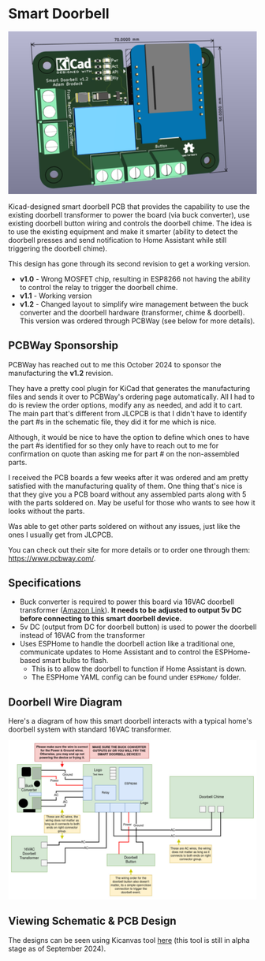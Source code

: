 # Smart Doorbell

![3D Model](drawings_images/3d_model.png)

Kicad-designed smart doorbell PCB that provides the capability to use the existing doorbell transformer to power the board (via buck converter), use existing doorbell button wiring and controls the doorbell chime. The idea is to use the existing equipment and make it smarter (ability to detect the doorbell presses and send notification to Home Assistant while still triggering the doorbell chime).

This design has gone through its second revision to get a working version.

* **v1.0** - Wrong MOSFET chip, resulting in ESP8266 not having the ability to control the relay to trigger the doorbell chime.
* **v1.1** - Working version
* **v1.2** - Changed layout to simplify wire management between the buck converter and the doorbell hardware (transformer, chime & doorbell). This version was ordered through PCBWay (see below for more details).

## PCBWay Sponsorship

PCBWay has reached out to me this October 2024 to sponsor the manufacturing the **v1.2** revision. 

They have a pretty cool plugin for KiCad that generates the manufacturing files and sends it over to PCBWay's ordering page automatically. All I had to do is review the order options, modify any as needed, and add it to cart. The main part that's different from JLCPCB is that I didn't have to identify the part #s in the schematic file, they did it for me which is nice.

Although, it would be nice to have the option to define which ones to have the part #s identified for so they only have to reach out to me for confirmation on quote than asking me for part # on the non-assembled parts.

I received the PCB boards a few weeks after it was ordered and am pretty satisfied with the manufacturing quality of them. One thing that's nice is that they give you a PCB board without any assembled parts along with 5 with the parts soldered on. May be useful for those who wants to see how it looks without the  parts.

Was able to get other parts soldered on without any issues, just like the ones I usually get from JLCPCB.

You can check out their site for more details or to order one through them: https://www.pcbway.com/.

## Specifications

* Buck converter is required to power this board via 16VAC doorbell transformer ([Amazon Link](https://www.amazon.com/UMLIFE-Converter-2-5-35V-Regulator-Adjustable/dp/B094ZTG5S8)). **It needs to be adjusted to output 5v DC before connecting to this smart doorbell device.**
* 5v DC (output from DC for doorbell button) is used to power the doorbell instead of 16VAC from the transformer
* Uses ESPHome to handle the doorbell action like a traditional one, communicate updates to Home Assistant and to control the ESPHome-based smart bulbs to flash.
    * This is to allow the doorbell to function if Home Assistant is down.
    * The ESPHome YAML config can be found under `ESPHome/` folder.

## Doorbell Wire Diagram

Here's a diagram of how this smart doorbell interacts with a typical home's doorbell system with standard 16VAC transformer.

![Wire Diagram](drawings_images/wire_diagram.jpg)

## Viewing Schematic & PCB Design

The designs can be seen using Kicanvas tool [here](https://kicanvas.org/?github=https%3A%2F%2Fgithub.com%2FAtomicbeast101%2Fsmart-doorbell) (this tool is still in alpha stage as of September 2024).
